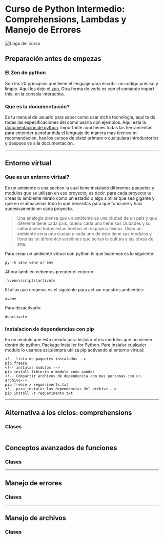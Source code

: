 # Curso de Python Intermedio: Comprehensions, Lambdas y Manejo de Errores

![Logo del curso](https://static.platzi.com/cdn-cgi/image/width=768,quality=50,format=auto/media/achievements/badge-intermedio-de-python-d0d16518-5edd-450a-b2a9-0710bded1494.png)

## Preparación antes de empezas

### El Zen de python

Son los 20 principios que tiene el lenguaje para escribir un codigo preciso y limpio. Aqui les dejo el [zen](https://peps.python.org/pep-0020/), Otra forma de verlo es con el comando import this, en la consola interactiva.

### Que es la documentación?

Es tu manual de usuario para saber como usar dicha tecnologia, aqui te da todas las especificaciones del como usarla con ejemplos. Aqui esta la [documentacion de python](https://docs.python.org/3/). Importante aqui tienes todas las herramientas para entender a profundida el lenguaje de manera mas tecnica mi recomendacion, has los cursos de platzi primero o cualquiera introductorios y despues ve a la documentacion.

---

## Entorno virtual

### Que es un entorno virtual?

Es un ambiente o una section la cual tiene instalado diferentes paquetes y modulos que se utilizan en ese proyecto, es decir, para cada proyecto tu creas tu ambiente miralo como un estadio o algo similar que sea gigante y que en el almacenas todo lo que necesitas para que funcione y haci sucesivamente en cada proyecto.

> Una analogia piensa que un ambiente es una ciudad de un pais y que diferente tiene cada pais, bueno cada uno tiene sus ciudades y su cultura pero todos estan hechos en espacios fisicos. Osea un ambiente ceria una ciudad y cada uno de esto tiene sus modulos y librerias en diferentes versiones que serian la cultura y las obras de arte.

Para crear un ambiente virtual con python lo que hacemos es lo siguiente:

`py -m venv venv or env`

Ahora tambien debemos prender el entorno:

`.\venv\scripts\activate`

El alias que creamos es el siguiente para activar nuestros ambientes:

`avenv`

Para desactivarlo:

`deactivate`

### Instalacion de dependencias con pip

Es un modulo que esta creado para instalar otros modulos que no vienen dentro de python. Package Installer for Python.
Para instalar cualquier modulo lo usamos asi,siempre utiliza pip activando el entorno virtual:

``` console
<!-- lista de paquetes instalados -->
pip freeze
<!-- instalar modulos -->
pip install libreria o modulo como pandas
<!-- Compartir archivos de dependencia con mas personas con un archivo-->
pip freeze > requeriments.txt
<!-- para instalar las dependencias del archivo -->
pip install -r requeriments.txt
```

---

## Alternativa a los ciclos: comprehensions

### Clases

---

## Conceptos avanzados de funciones

### Clases

---

## Manejo de errores

### Clases

---

## Manejo de archivos

### Clases